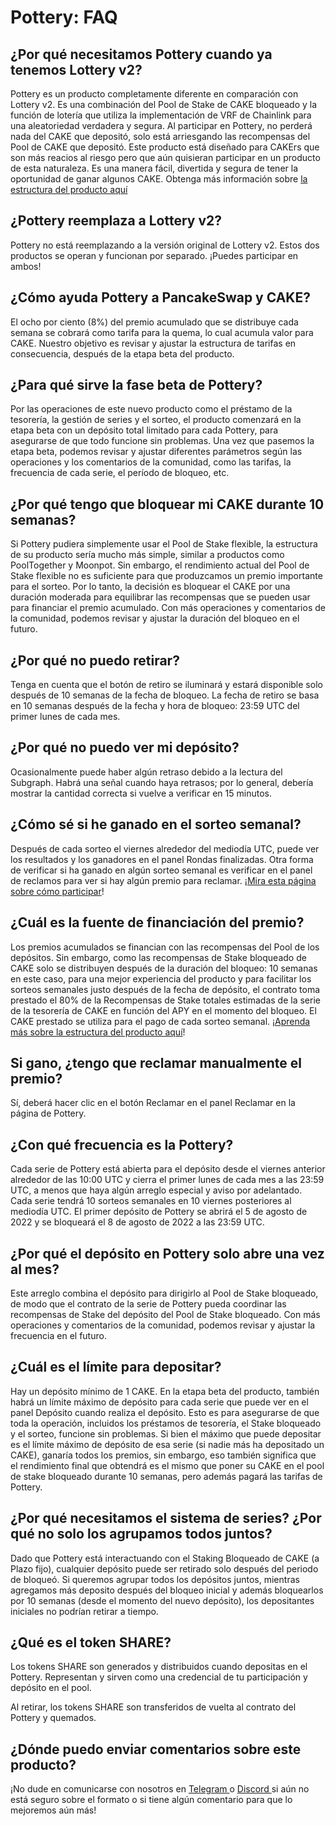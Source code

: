 # Pottery: FAQ

## ¿Por qué necesitamos Pottery cuando ya tenemos Lottery v2?

Pottery es un producto completamente diferente en comparación con Lottery v2. Es una combinación del Pool de Stake de CAKE bloqueado y la función de lotería que utiliza la implementación de VRF de Chainlink para una aleatoriedad verdadera y segura. Al participar en Pottery, no perderá nada del CAKE que depositó, solo está arriesgando las recompensas del Pool de CAKE que depositó. Este producto está diseñado para CAKErs que son más reacios al riesgo pero que aún quisieran participar en un producto de esta naturaleza. Es una manera fácil, divertida y segura de tener la oportunidad de ganar algunos CAKE. Obtenga más información sobre [la estructura del producto aquí](./)

## ¿Pottery reemplaza a Lottery v2?

Pottery no está reemplazando a la versión original de Lottery v2. Estos dos productos se operan y funcionan por separado. ¡Puedes participar en ambos!

## ¿Cómo ayuda Pottery a PancakeSwap y CAKE?

El ocho por ciento (8%) del premio acumulado que se distribuye cada semana se cobrará como tarifa para la quema, lo cual acumula valor para CAKE. Nuestro objetivo es revisar y ajustar la estructura de tarifas en consecuencia, después de la etapa beta del producto.

## ¿Para qué sirve la fase beta de Pottery?

Por las operaciones de este nuevo producto como el préstamo de la tesorería, la gestión de series y el sorteo, el producto comenzará en la etapa beta con un depósito total limitado para cada Pottery, para asegurarse de que todo funcione sin problemas. Una vez que pasemos la etapa beta, podemos revisar y ajustar diferentes parámetros según las operaciones y los comentarios de la comunidad, como las tarifas, la frecuencia de cada serie, el período de bloqueo, etc.

## ¿Por qué tengo que bloquear mi CAKE durante 10 semanas?

Si Pottery pudiera simplemente usar el Pool de Stake flexible, la estructura de su producto sería mucho más simple, similar a productos como PoolTogether y Moonpot. Sin embargo, el rendimiento actual del Pool de Stake flexible no es suficiente para que produzcamos un premio importante para el sorteo. Por lo tanto, la decisión es bloquear el CAKE por una duración moderada para equilibrar las recompensas que se pueden usar para financiar el premio acumulado. Con más operaciones y comentarios de la comunidad, podemos revisar y ajustar la duración del bloqueo en el futuro.

## ¿Por qué no puedo retirar?

Tenga en cuenta que el botón de retiro se iluminará y estará disponible solo después de 10 semanas de la fecha de bloqueo. La fecha de retiro se basa en 10 semanas después de la fecha y hora de bloqueo: 23:59 UTC del primer lunes de cada mes.

## ¿Por qué no puedo ver mi depósito?

Ocasionalmente puede haber algún retraso debido a la lectura del Subgraph. Habrá una señal cuando haya retrasos; por lo general, debería mostrar la cantidad correcta si vuelve a verificar en 15 minutos.

## ¿Cómo sé si he ganado en el sorteo semanal?

Después de cada sorteo el viernes alrededor del mediodía UTC, puede ver los resultados y los ganadores en el panel Rondas finalizadas. Otra forma de verificar si ha ganado en algún sorteo semanal es verificar en el panel de reclamos para ver si hay algún premio para reclamar. ¡[Mira esta página sobre cómo participar](como-usar-pottery.md)!

## ¿Cuál es la fuente de financiación del premio?

Los premios acumulados se financian con las recompensas del Pool de los depósitos. Sin embargo, como las recompensas de Stake bloqueado de CAKE solo se distribuyen después de la duración del bloqueo: 10 semanas en este caso, para una mejor experiencia del producto y para facilitar los sorteos semanales justo después de la fecha de depósito, el contrato toma prestado el 80% de la Recompensas de Stake totales estimadas de la serie de la tesorería de CAKE en función del APY en el momento del bloqueo. El CAKE prestado se utiliza para el pago de cada sorteo semanal. ¡[Aprenda más sobre la estructura del producto aquí](./)!

## Si gano, ¿tengo que reclamar manualmente el premio?

Sí, deberá hacer clic en el botón Reclamar en el panel Reclamar en la página de Pottery.

## ¿Con qué frecuencia es la Pottery?

Cada serie de Pottery está abierta para el depósito desde el viernes anterior alrededor de las 10:00 UTC y cierra el primer lunes de cada mes a las 23:59 UTC, a menos que haya algún arreglo especial y aviso por adelantado. Cada serie tendrá 10 sorteos semanales en 10 viernes posteriores al mediodía UTC. El primer depósito de Pottery se abrirá el 5 de agosto de 2022 y se bloqueará el 8 de agosto de 2022 a las 23:59 UTC.

## ¿Por qué el depósito en Pottery solo abre una vez al mes?

Este arreglo combina el depósito para dirigirlo al Pool de Stake bloqueado, de modo que el contrato de la serie de Pottery pueda coordinar las recompensas de Stake del depósito del Pool de Stake bloqueado. Con más operaciones y comentarios de la comunidad, podemos revisar y ajustar la frecuencia en el futuro.

## ¿Cuál es el límite para depositar?

Hay un depósito mínimo de 1 CAKE. En la etapa beta del producto, también habrá un límite máximo de depósito para cada serie que puede ver en el panel Depósito cuando realiza el depósito. Esto es para asegurarse de que toda la operación, incluidos los préstamos de tesorería, el Stake bloqueado y el sorteo, funcione sin problemas. Si bien el máximo que puede depositar es el límite máximo de depósito de esa serie (si nadie más ha depositado un CAKE), ganaría todos los premios, sin embargo, eso también significa que el rendimiento final que obtendrá es el mismo que poner su CAKE en el pool de stake bloqueado durante 10 semanas, pero además pagará las tarifas de Pottery.

## ¿Por qué necesitamos el sistema de series? ¿Por qué no solo los agrupamos todos juntos?

Dado que Pottery está interactuando con el Staking Bloqueado de CAKE (a Plazo fijo), cualquier depósito puede ser retirado solo después del periodo de bloqueó. Si queremos agrupar todos los depósitos juntos, mientras agregamos más deposito después del bloqueo inicial y además bloquearlos por 10 semanas (desde el momento del nuevo depósito), los depositantes iniciales no podrían retirar a tiempo.

## ¿Qué es el token SHARE?

Los tokens SHARE son generados y distribuidos cuando depositas en el Pottery. Representan y sirven como una credencial de tu participación y depósito en el pool.

Al retirar, los tokens SHARE son transferidos de vuelta al contrato del Pottery y quemados.

## ¿Dónde puedo enviar comentarios sobre este producto?

¡No dude en comunicarse con nosotros en [Telegram ](https://t.me/PancakeSwapES)o [Discord ](https://discord.gg/pancakeswap)si aún no está seguro sobre el formato o si tiene algún comentario para que lo mejoremos aún más!
